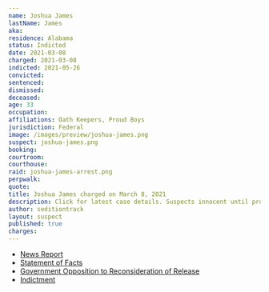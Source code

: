 ```yaml
---
name: Joshua James
lastName: James
aka:
residence: Alabama
status: Indicted
date: 2021-03-08
charged: 2021-03-08
indicted: 2021-05-26
convicted:
sentenced:
dismissed:
deceased:
age: 33
occupation:
affiliations: Oath Keepers, Proud Boys
jurisdiction: Federal
image: /images/preview/joshua-james.png
suspect: joshua-james.png
booking:
courtroom:
courthouse:
raid: joshua-james-arrest.png
perpwalk:
quote:
title: Joshua James charged on March 8, 2021
description: Click for latest case details. Suspects innocent until proven guilty.
author: seditiontrack
layout: suspect
published: true
charges:
---
```


- [News Report](https://www.nbcnews.com/news/us-news/alabama-man-ties-oath-keepers-militia-arrested-connection-capitol-riot-n1260499)
- [Statement of Facts](https://extremism.gwu.edu/sites/g/files/zaxdzs2191/f/Joshua%20James%20Statement%20of%20Facts.pdf)
- [Government Opposition to Reconsideration of Release](https://extremism.gwu.edu/sites/g/files/zaxdzs2191/f/Joshua%20James%20Govt%20Opposition%20to%20Defendants%20Motion%20for%20Revocation%20of%20Detention%20Order.pdf)
- [Indictment](https://www.justice.gov/usao-dc/case-multi-defendant/file/1410391/download)
